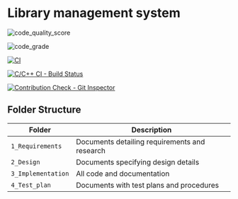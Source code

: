 # Library management system
![code_quality_score](https://www.code-inspector.com/project/28125/score/svg)

![code_grade](https://www.code-inspector.com/project/28125/status/svg)

[![CI](https://github.com/PATILSatyajit/Step-in-MiniProject-C/actions/workflows/main.yml/badge.svg)](https://github.com/PATILSatyajit/Step-in-MiniProject-C/actions/workflows/main.yml)

[![C/C++ CI - Build Status](https://github.com/PATILSatyajit/Step-in-MiniProject-C/actions/workflows/c-cpp.yml/badge.svg)](https://github.com/PATILSatyajit/Step-in-MiniProject-C/actions/workflows/c-cpp.yml)

[![Contribution Check - Git Inspector](https://github.com/PATILSatyajit/Step-in-MiniProject-C/actions/workflows/gitinspector.yml/badge.svg)](https://github.com/PATILSatyajit/Step-in-MiniProject-C/actions/workflows/gitinspector.yml)
## Folder Structure
Folder             | Description
-------------------| -----------------------------------------
`1_Requirements`   | Documents detailing requirements and research
`2_Design`         | Documents specifying design details
`3_Implementation` | All code and documentation
`4_Test_plan`      | Documents with test plans and procedures
